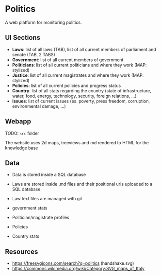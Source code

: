 # Politics

<!-- TODO: screenshot -->

A web platform for monitoring politics.

## UI Sections

- **Laws**: list of all laws (TAB), list of all current members of parliament and senate (TAB, 2 TABS)
- **Government**: list of all current members of government
- **Politicians**: list of all current politicians and where they work (MAP: stylized)
- **Justice**: list of all current magistrates and where they work (MAP: stylized)
- **Policies**: list of all current policies and progress status
- **Country**: list of all stats regarding the country (state of infrastructure, water, food, energy, technology, security, foreign relations, ...)
- **Issues**: list of current issues (es. poverty, press freedom, corruption, environmental damage, ...)
<!-- - **Simulator**: a political simulator that runs simulations in order to predict events -->

## Webapp

TODO: `src` folder

The website uses 2d maps, treeviews and md rendered to HTML for the knowledge base

## Data

- Data is stored inside a SQL database

- Laws are stored inside .md files and their positional urls uploaded to a SQL database
- Law text files are managed with git
- government stats
- Politician/magistrate profiles
- Policies
- Country stats

## Resources

- https://freesvgicons.com/search?q=politics (handshake.svg)
- https://commons.wikimedia.org/wiki/Category:SVG_maps_of_Italy

